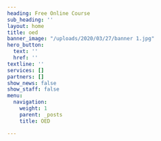```yaml
---
heading: Free Online Course
sub_heading: ''
layout: home
title: oed
banner_image: "/uploads/2020/03/27/banner 1.jpg"
hero_button:
  text: ''
  href: ''
textline: ''
services: []
partners: []
show_news: false
show_staff: false
menu:
  navigation:
    weight: 1
    parent: _posts
    title: OED

---
```

